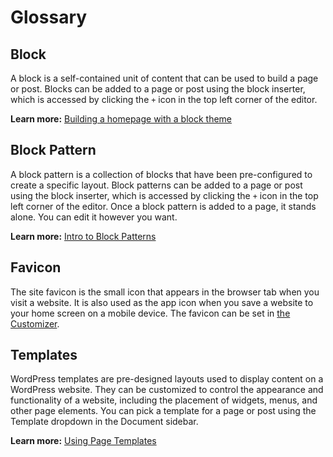 <a name="glossary"></a>

# Glossary

## Block

A block is a self-contained unit of content that can be used to build a page or post. Blocks can be added to a page or post using the block inserter, which is accessed by clicking the `+` icon in the top left corner of the editor.

**Learn more:** [Building a homepage with a block theme](https://learn.wordpress.org/tutorial/building-a-home-page-with-a-block-theme/)

## Block Pattern

A block pattern is a collection of blocks that have been pre-configured to create a specific layout. Block patterns can be added to a page or post using the block inserter, which is accessed by clicking the `+` icon in the top left corner of the editor. Once a block pattern is added to a page, it stands alone. You can edit it however you want.

**Learn more:** [Intro to Block Patterns](https://learn.wordpress.org/tutorial/intro-to-block-patterns/)

## Favicon

The site favicon is the small icon that appears in the browser tab when you visit a website. It is also used as the app icon when you save a website to your home screen on a mobile device. The favicon can be set in [the Customizer](/wp-admin/customize.php?autofocus[section]=title_tagline).

## Templates

WordPress templates are pre-designed layouts used to display content on a WordPress website. They can be customized to control the appearance and functionality of a website, including the placement of widgets, menus, and other page elements. You can pick a template for a page or post using the Template dropdown in the Document sidebar.

**Learn more:** [Using Page Templates](https://wordpress.tv/2023/06/06/using-page-templates-2/)
